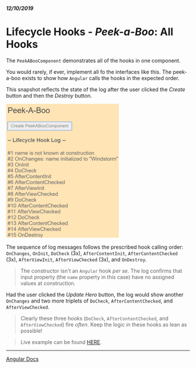 ##### 12/10/2019
# Lifecycle Hooks - _Peek-a-Boo_: All Hooks
The `PeekABooComponent` demonstrates all of the hooks in one component.

You would rarely, if ever, implement all fo the interfaces like this.  The peek-a-boo exists to show how `Angular` calls the hooks in the expected order.

This snapshot reflects the state of the log after the user clicked the _Create_ button and then the _Destroy_ button.

![Peek-a-boo](../../../Assets/peekABoo.png)

The sequence of log messages follows the prescribed hook calling order: `OnChanges`, `OnInit`, `DoCheck` (3x), `AfterContentInit`, `AfterContentChecked` (3x), `AfterViewInit`, `AfterViewChecked` (3x), and `OnDestroy`.

  > The constructor isn't an `Angular` hook _per se_.  The log confirms that input property (the `name` property in this case) have no assigned values at construction.

Had the user clicked the _Update Hero_ button, the log would show another `OnChanges` and two more triplets of `DoCheck`, `AfterContentChecked`, and `AfterViewChecked`.  

  > Clearly these three hooks (`DoCheck`, `AfterContentChecked`, and `AfterViewChecked`) fire _often_.  Keep the logic in these hooks as lean as possible!

  > Live example can be found [HERE](https://stackblitz.com/angular/oyxxmyyrorqe).

---

[Angular Docs](https://angular.io/guide/lifecycle-hooks#peek-a-boo-all-hooks)